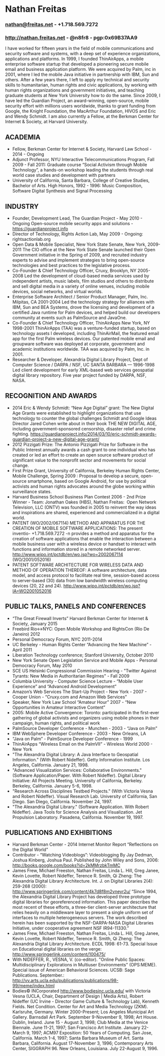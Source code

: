 # Nathan Freitas
### nathan@freitas.net - +1.718.569.7272
### http://nathan.freitas.net - @n8fr8 - pgp:0x69B37AA9

I have worked for fifteen years in the field of mobile communications and security software and systems, with a deep set of experience organizations, applications and platforms. In 1999, I founded ThinAirApps, a mobile enterprise software startup that developed a pioneering secure mobile email and business application platform. We were acquired by Palm, inc in 2001, where I led the mobile Java initiative in partnership with IBM, Sun and others. After a few years there, I left to apply my technical and security skills to humanitarian, human rights and civic applications, by working with human rights organizations and government initiatives, and teaching graduate students at New York University how to do the same. Since 2009, I have led the Guardian Project, an award-winning, open-source, mobile security effort with millions users worldwide, thanks to grant funding from Google, the Knight Foundation, the MacArthur Foundation, HIVOS and Eric and Wendy Schmidt. I am also currently a Fellow, at the Berkman Center for Internet & Society, at Harvard University.

## ACADEMIA
* Fellow, Berkman Center for Internet & Society, Harvard Law School - 2014 - Ongoing
* Adjunct Professor, NYU Interactive Telecommunications Program, Fall 2009 - Fall 2011: Graduate course “Social Activism through Mobile Technology”, a hands-on workshop leading the students through real world case studies and development with partners
* University of California, Santa Barbara, College of Creative Studies, Bachelor of Arts.
High Honors, 1992 - 1996: Music Composition, Software Digital Synthesis and Signal Processing

## INDUSTRY
* Founder, Development Lead, The Guardian Project - May 2010 - Ongoing
Open-source mobile security apps and solutions - https://guardianproject.info
* Director of Technology, Rights Action Lab, May 2009 - Ongoing: rightsactionlab.org
* Open Data & Mobile Specialist, New York State Senate, New York, 2009-2011
The CIO office at the New York State Senate launched their Open Government initiative in the Spring of 2009, and recruited industry experts to advise and implement strategies to bring open-source technologies and best practices to the legislative process.
* Co-Founder & Chief Technology Officer, Cruxy, Brooklyn, NY 2005-2008
Led the development of cloud-based media services used by independent artists, music labels, film studios and others to distribute and sell digital media in a variety of online venues, including mobile devices, social networks, and virtual worlds.
* Enterprise Software Architect / Senior Product Manager, Palm, Inc. Milpitas, CA 2001-2004
Led the technology strategy for alliances with IBM, Sun and BEA Systems, drove the licensing and development of a certified Java runtime for Palm devices, and helped build our developers community at events such as PalmSource and JavaOne.
* Co-Founder & Chief Technology Officer, ThinAirApps New York, NY 1998-2001
ThinAirApps (TAA) was a venture-funded startup, based on technology assets I developed, including ThinAirMail, the featured email app for the first Palm wireless devices. Our patented mobile email and groupware software was deployed at corporate, government and academic institutions worldwide. TAA was acquired by Palm, Inc. in 2001. 
* Researcher & Developer, Alexandria Digital Library Project, Dept of Computer Science / DARPA / NSF, UC SANTA BARBARA — 1996-1998
Led client development for early XML-based web services geospatial digital library repository. Five year project funded by DARPA, NSF, NASA. 

## RECOGNITION AND AWARDS
* 2014 Eric & Wendy Schmidt: “New Age Digital” grant: The New Digital Age Grants were established to highlight organizations that use technology to counter the global challenges Schmidt and Google Ideas Director Jared Cohen write about in their book THE NEW DIGITAL AGE, including government-sponsored censorship, disaster relief and crime fighting. https://guardianproject.info/2014/03/10/eric-schmidt-awards-guardian-project-a-new-digital-age-grant/
* 2012 Pizzigati Prize: The Antonio Pizzigati Prize for Software in the Public Interest annually awards a cash grant to one individual who has created or led an effort to create an open source software product of significant value to the nonprofit sector and movements for social change.
* First Prize Grant, University of California, Berkeley Human Rights Center, Mobile Challenge, Spring 2009 : Proposal to develop a secure, open-source smartphone, based on Google Android, for use by political activists and human rights advocates around the globe working within surveillance states.
* Harvard Business School Business Plan Contest 2006 - 2nd Prize Winner - Team: Jonathan Oakes (HBS), Nathan Freitas:  Open Network Television, LLC (ONTV) was founded in 2005 to reinvent the way ideas and inspirations are shared, experienced and commercialized in a digital world.
* PATENT (WO/2002/067114) METHOD AND APPARATUS FOR THE CREATION OF MOBILE SOFTWARE APPLICATIONS: The present inventio- +1.718.569.7272 -n provides a method and apparatus for the creation of software applications that enable the interaction between a mobile business user with a wireless device or handset to interact with functions and information stored in a remote networked server. http://www.wipo.int/pctdb/en/wo.jsp?wo=2002067114   (WO/2001/052016) 
* PATENT SOFTWARE ARCHITECTURE FOR WIRELESS DATA AND METHOD OF OPERATION THEREOF: A software architecture, data model, and access protocol to facilitate real time, session-based access to server-based (30) data from low bandwidth wireless computing devices (20, 22 and 24). http://www.wipo.int/pctdb/en/wo.jsp?IA=WO2001052016

## PUBLIC TALKS, PANELS AND CONFERENCES
* “The Great Firewall Inverts” Harvard Berkman Center for Internet & Society, January 2015
* Freebird Rio<->NYC: Open Mobile Workshop and RightsCon (Rio De Janeiro) 2012
* Personal Democracy Forum, NYC 2011-2014
* UC Berkeley - Human Rights Center “Advancing the New Machine” - April 2011
* Liberation Technology conference; Stanford University, October 2010
* New York Senate Open Legislation Service and Mobile Apps - Personal Democracy Forum, May 2010
* SCE US Helsinki Congressional Commission Hearing - "Twitter Against Tyrants: New Media in Authoritarian Regimes" - Fall 2009
* Columbia University - Computer Science Lecture - “Mobile User Experience” and “Advanced Android Development” 
* Amazon’s Web Services The Start-Up Project - New York - 2007 - Cooper Union - “Cruxy.com and Amazon Web Services”
* Speaker, New York Law School “Amateur Hour” 2007 - “New Opportunities in Amateur Interactive Content”
* 2005: Mobile Active Convergence: Toronto: participated in the first-ever gathering of global activists and organizers using mobile phones in their campaign, human rights, and political work
* PalmSource Developer Conference - Munchen - 2003 - “Java on Palm”
* IBM WebSphere Developer Conference - 2003 - New Orleans, LA
* “Java on Palm” - PalmSource Developer Conference - 1999 
* ThinAirApps “Wireless Email on the PalmVII” - Wireless World 2000 - New York 
* "The Alexandria Digital Library: A Java Interface to Geospatial Information." (With Robert Nideffer). Getty Information Institute. Los Angeles, California. January 21, 1998.
* "Advanced Visualization Services: Collaborative Environments." (Software Application/Paper. With Robert Nideffer). Digital Library Initiative: All Projects Meeting. University of California, Berkeley. Berkeley, California. January 5-6, 1998.
* "Research Across Disciplines Testbed Projects." (With Victoria Vesna and Robert Nideffer). Visual Research Lab. University of California, San Diego. San Diego, California. November 24, 1997.
* "The Alexandria Digital Library." (Software Application. With Robert Nideffer). Java Tools for Science Analysis and Visualization. Jet Propulsion Laboratory. Pasadena, California. November 19, 1997.

## PUBLICATIONS AND EXHIBITIONS
* Harvard Berkman Center - 2014 Internet Monitor Report “Reflections on the Digital World”
* Contributor - “Watching Videoblogs”: Videoblogging By Jay Dedman, Joshua Kinberg, Joshua Paul. Published by John Wiley and Sons, 2006: http://books.google.com/books?id=2kMMrzbkTmMC
* James Frew, Michael Freeston, Nathan Freitas, Linda L. Hill, Greg Janee, Kevin Lovette, Robert Nideffer, Terence R. Smith, Qi Zheng: The Alexandria Digital Library Architecture. Int. J. on Digital Libraries 2(4): 259-268 (2000): http://www.springerlink.com/content/4k7d8f8m2vneyr2u/
“Since 1994, the Alexandria Digital Library Project has developed three prototype digital libraries for georeferenced information. This paper describes the most recent of these efforts, a three-tier client-server architecture that relies heavily on a middleware layer to present a single uniform set of interfaces to multiple heterogeneous servers. The work described herein has been supported by the NSF-DARPA-NASA Digital Libraries Initiative, under cooperative agreement NSF IR94-11330.”
* James Frew, Michael Freeston, Nathan Freitas, Linda L. Hill, Greg Janee, Kevin Lovette, Robert Nideffer, Terence R. Smith, Qi Zheng: The Alexandria Digital Library Architecture. ECDL 1998: 61-73. Special Issue on Educational digital libraries on the verge: http://www.springerlink.com/content/100475/
* With NIDEFFER, R., VESNA, V. (co-editor). "Online Public Spaces: Multidisciplinary Explorations in Multiuser Environments" (OPS:MEME). Special issue of American Behavioral Sciences. UCSB: Sage Publications. September.: http://vv.arts.ucla.edu/publications/publications/98-99/meme/index.html 
* Bodies© INCorporated http://www.bodiesinc.ucla.edu/  with Victoria Vesna (UCLA, Chair, Department of Design | Media Arts), Robert Nideffer (UC Irvine - Director Game Culture & Technology Lab), Kenneth Fields. Net Condition. Center for Art and Media Technology (ZKM). Karlsruhe, Germany. Winter 2000-Present; Los Angeles Municipal Art Gallery. Barnsdall Art Park. September 9-November 9, 1998; Art House. Dublin, Ireland. June 15 - August 3, 1998; Club Media at the Venice Biennale. June 11-21, 1997; San Francisco Art Institute. January 22-March 9, 1997; ACM97 Exposition: 50 Years of Computing. San Jose, California. March 1-4, 1997; Santa Barbara Museum of Art. Santa Barbara, California. August 17-November 3, 1996; Contemporary Arts Center, SIGGRAPH 96. New Orleans, Louisiana. July 22-August 9, 1996.


